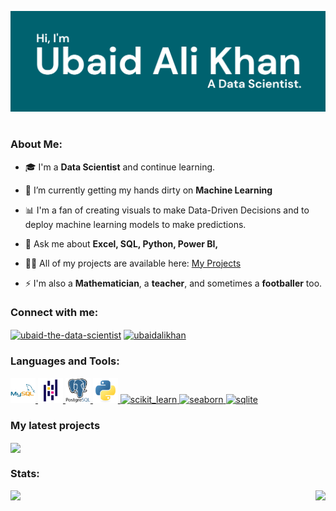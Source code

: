 ![MasterHead](https://github.com/Ubaid-The-Data-Scientist/My-Resources/blob/4b6eb65a242a56fd0e4bcda8ed9d79752a16458f/Ubaid%20Ali%20Khan.png)
<h1 align="center"></h1>
<h3 align="center"></h3>
<h3 align="left">About Me:</h3>

- 🎓 I'm a **Data Scientist** and continue learning.<br/>
- 🌱 I’m currently getting my hands dirty on **Machine Learning**
- 📊 I'm a fan of creating visuals to make Data-Driven Decisions and to deploy machine learning models to make predictions.<br/>
- 💬 Ask me about **Excel, SQL, Python, Power BI,**
  
- 👨‍💻 All of my projects are available here: [My Projects](https://mavenanalytics.io/profile/Ubaid-Ali-Khan/159494920?index&view=projects)
- ⚡ I'm also a **Mathematician**, a **teacher**, and sometimes a **footballer** too.

<h3 align="left">Connect with me:</h3>
<p align="left">
<a href="https://linkedin.com/in/ubaid-the-data-scientist" target="blank"><img align="center" src="https://raw.githubusercontent.com/rahuldkjain/github-profile-readme-generator/master/src/images/icons/Social/linked-in-alt.svg" alt="ubaid-the-data-scientist" height="30" width="40" /></a>
<a href="https://kaggle.com/ubaidalikhan" target="blank"><img align="center" src="https://raw.githubusercontent.com/rahuldkjain/github-profile-readme-generator/master/src/images/icons/Social/kaggle.svg" alt="ubaidalikhan" height="30" width="40" /></a>
</p>



<h3 align="left">Languages and Tools:</h3>
<p align="left"> <a href="https://www.mysql.com/" target="_blank" rel="noreferrer"> <img src="https://raw.githubusercontent.com/devicons/devicon/master/icons/mysql/mysql-original-wordmark.svg" alt="mysql" width="40" height="40"/> </a> <a href="https://pandas.pydata.org/" target="_blank" rel="noreferrer"> <img src="https://raw.githubusercontent.com/devicons/devicon/2ae2a900d2f041da66e950e4d48052658d850630/icons/pandas/pandas-original.svg" alt="pandas" width="40" height="40"/> </a> <a href="https://www.postgresql.org" target="_blank" rel="noreferrer"> <img src="https://raw.githubusercontent.com/devicons/devicon/master/icons/postgresql/postgresql-original-wordmark.svg" alt="postgresql" width="40" height="40"/> </a> <a href="https://www.python.org" target="_blank" rel="noreferrer"> <img src="https://raw.githubusercontent.com/devicons/devicon/master/icons/python/python-original.svg" alt="python" width="40" height="40"/> </a> <a href="https://scikit-learn.org/" target="_blank" rel="noreferrer"> <img src="https://upload.wikimedia.org/wikipedia/commons/0/05/Scikit_learn_logo_small.svg" alt="scikit_learn" width="40" height="40"/> </a> <a href="https://seaborn.pydata.org/" target="_blank" rel="noreferrer"> <img src="https://seaborn.pydata.org/_images/logo-mark-lightbg.svg" alt="seaborn" width="40" height="40"/> </a> <a href="https://www.sqlite.org/" target="_blank" rel="noreferrer"> <img src="https://www.vectorlogo.zone/logos/sqlite/sqlite-icon.svg" alt="sqlite" width="40" height="40"/> </a> </p>

### My latest projects
<a href="https://github.com/Ubaid-The-Data-Scientist/Dashboards">
  <!-- Change the `github-readme-stats.anuraghazra1.vercel.app` to `github-readme-stats.vercel.app`  -->
  <img align="center" src="https://github-readme-stats.vercel.app/api/pin/?username=ubaid-the-data-scientist&repo=Dashboards&theme=radical" />
</a>    



<h3 align="left">Stats:</h3>
<p align="right">
<img align="left" src="https://github-readme-stats.vercel.app/api?username=ubaid-the-data-scientist&theme=tokyonight&show_icons=true" />
<img  float="right" src="https://github-readme-stats.vercel.app/api/top-langs/?username=ubaid-the-data-scientist&theme=tokyonight&show_icons=true" />
</p>

<!--
**Ubaid-The-Data-Scientist/Ubaid-The-Data-Scientist** is a ✨ _special_ ✨ repository because its `README.md` (this file) appears on your GitHub profile.

Here are some ideas to get you started:

- 🔭 I’m currently working on ...
- 🌱 I’m currently learning ...
- 👯 I’m looking to collaborate on ...
- 🤔 I’m looking for help with ...
- 💬 Ask me about ...
- 📫 How to reach me: ...
- 😄 Pronouns: ...
- ⚡ Fun fact: ...
-->

